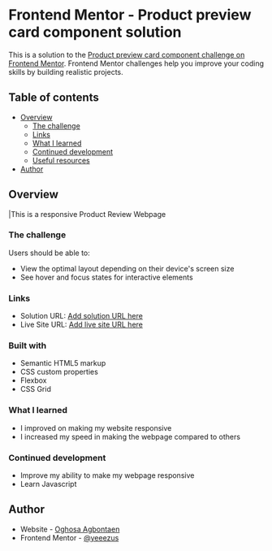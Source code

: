 # Frontend Mentor - Product preview card component solution

This is a solution to the [Product preview card component challenge on Frontend Mentor](https://www.frontendmentor.io/challenges/product-preview-card-component-GO7UmttRfa). Frontend Mentor challenges help you improve your coding skills by building realistic projects. 

## Table of contents

- [Overview](#overview)
  - [The challenge](#the-challenge)
  - [Links](#links)
  - [What I learned](#what-i-learned)
  - [Continued development](#continued-development)
  - [Useful resources](#useful-resources)
- [Author](#author)

## Overview
  |This is a responsive Product Review Webpage
### The challenge

Users should be able to:

- View the optimal layout depending on their device's screen size
- See hover and focus states for interactive elements

### Links

- Solution URL: [Add solution URL here](https://your-solution-url.com)
- Live Site URL: [Add live site URL here](https://your-live-site-url.com)



### Built with

- Semantic HTML5 markup
- CSS custom properties
- Flexbox
- CSS Grid
### What I learned
- I improved on making my website responsive
- I increased my speed in making the webpage compared to others
### Continued development
- Improve my ability to make my webpage responsive
- Learn Javascript
## Author
- Website - [Oghosa Agbontaen](https://github.com/OghosaAgbontaenm)
- Frontend Mentor - [@yeeezus](https://www.frontendmentor.io/profile/yeeezus)


